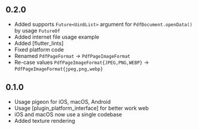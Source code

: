 ## 0.2.0

* Added supports `Future<Uin8List>` argument for `PdfDocument.openData()` by usage `FutureOf`
* Added internet file usage example
* Added [flutter_lints]
* Fixed platform code
* Renamed `PdfPageFormat` -> `PdfPageImageFormat`
* Re-case values `PdfPageImageFormat{JPEG,PNG,WEBP}` -> `PdfPageImageFormat{jpeg,png,webp}`

## 0.1.0

* Usage pigeon for iOS, macOS, Android
* Usage [plugin_platform_interface] for better work web
* iOS and macOS now use a single codebase
* Added texture rendering 
